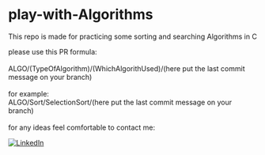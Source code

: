 # play-with-Algorithms
This repo is made for practicing some sorting and searching Algorithms in C <br b/>

please use this PR formula: <br b/>
<br b/>
ALGO/(TypeOfAlgorithm)/(WhichAlgorithUsed)/(here put the last commit message on your branch) <br b/>
<br b/> 
for example:<br b/>
ALGO/Sort/SelectionSort/(here put the last commit message on your branch) <br b/>
<br b/>
for any ideas feel comfortable to contact me: <br b/>

[![LinkedIn](https://img.shields.io/badge/LinkedIn-%230077B5.svg?logo=linkedin&logoColor=white)](https://www.linkedin.com/in/abdallaissa/)

